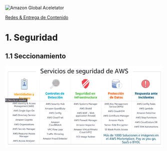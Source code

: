 ![Amazon Global Aceletator](../../00_assets/Redes%20&%20Entrega%20de%20contenidos/directcontect-logo.jpeg)

[Redes & Entrega de Contenido](../../4-Redes_y_entrega_de_Contenido/)

# 1. Seguridad

## 1.1 Seccionamiento

![Servicios](../00_assets/Seguridad,%20identidad%20y%20cumplimiento/servicios%20.png)